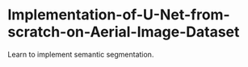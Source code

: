 # Implementation-of-U-Net-from-scratch-on-Aerial-Image-Dataset
Learn to implement semantic segmentation.
